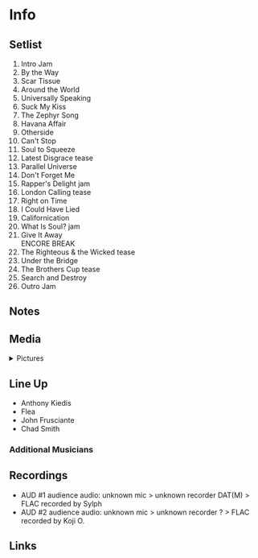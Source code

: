 # Info

## Setlist

1. Intro Jam
2. By the Way
3. Scar Tissue
4. Around the World
5. Universally Speaking
6. Suck My Kiss
7. The Zephyr Song
8. Havana Affair
9. Otherside
10. Can't Stop
11. Soul to Squeeze
12. Latest Disgrace tease
13. Parallel Universe
14. Don't Forget Me
15. Rapper's Delight jam
16. London Calling tease
17. Right on Time
18. I Could Have Lied
19. Californication
20. What Is Soul? jam
21. Give It Away
<br> ENCORE BREAK
22. The Righteous & the Wicked tease
23. Under the Bridge
24. The Brothers Cup tease
25. Search and Destroy
26. Outro Jam

## Notes

## Media 

<details>
  <summary>Pictures</summary>
  <!--<img alt="Setlist" title="Setlist" src="_.jpg" height="200" />
  <img alt="Ticket" title="Ticket" src="_.jpg" height="200" />
  <img alt="Flyer" title="Flyer" src="_.jpg" height="200" />
  <img alt="Clipping" title="Clipping" src="_.jpg" height="200" />-->
</details>

## Line Up

* Anthony Kiedis
* Flea
* John Frusciante
* Chad Smith

### Additional Musicians

## Recordings

* AUD #1 audience audio: unknown mic > unknown recorder DAT(M) > FLAC recorded by Sylph  
* AUD #2 audience audio: unknown mic > unknown recorder ? > FLAC recorded by Koji O.

## Links
